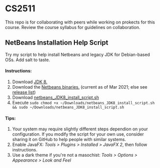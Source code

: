 # CS2511
This repo is for collaborating with peers while working on prokects for this course. Review the course syllabus for guidelines on collaboration.

## NetBeans Installation Help Script
Try my script to help install Netbeans and legacy JDK for Debian-based OSs.
Add salt to taste.
#### Instructions:
1. Download [JDK 8.](https://www.oracle.com/java/technologies/javase/javase-jdk8-downloads.html#license-lightbox)
2. Download the [Netbeans binaries.](https://netbeans.apache.org/download/nb123/nb123.html) (current as of Mar 2021; else see [release list](https://netbeans.apache.org/download/index.html))
3. Download [netbeans_JDK8_install_script.sh](https://github.com/alex-haw/CS2511/blob/main/netbeans_JDK8_install_script.sh)
4. Execute `sudo chmod +x ~/Downloads/netbeans_JDK8_install_script.sh  && sudo ~/Downloads/netbeans_JDK8_install_script.sh`
#### Tips: 
1. Your system may require slightly different steps dependion on your configuration. If you modify the script for your own use, consider sharing it on GitHub to help people with similar systems.
2. Enable JavaFX: *Tools > Plugins > Installed > JavaFX 2*, then follow instructions.
3. Use a dark theme if you're not a masochist: *Tools > Options > Appearance > Look and Feel*

 
